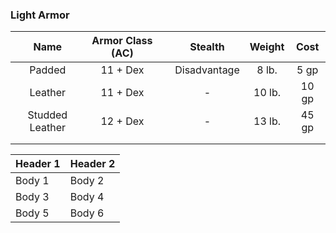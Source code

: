 ### Light Armor

|    **Name**     | **Armor Class (AC)** |     | **Stealth**  | **Weight** | **Cost** |
| :-------------: | :------------------: | --- | :----------: | :--------: | :------: |
|     Padded      |       11 + Dex       |     | Disadvantage |   8 lb.    |   5 gp   |
|     Leather     |       11 + Dex       |     |      -       |   10 lb.   |  10 gp   |
| Studded Leather |       12 + Dex       |     |      -       |   13 lb.   |  45 gp   |
|                 |                      |     |              |            |          |
|                 |                      |     |              |            |          |
<table class ="wiki-content-table"> <thead> <tr> <th>Header 1</th> <th>Header 2</th> </tr> </thead> <tbody> <tr> <td>Body 1</td> <td>Body 2</td> </tr> <tr> <td>Body 3</td> <td>Body 4</td> </tr> <tr> <td>Body 5</td> <td>Body 6</td> </tr> </tbody> </table>


